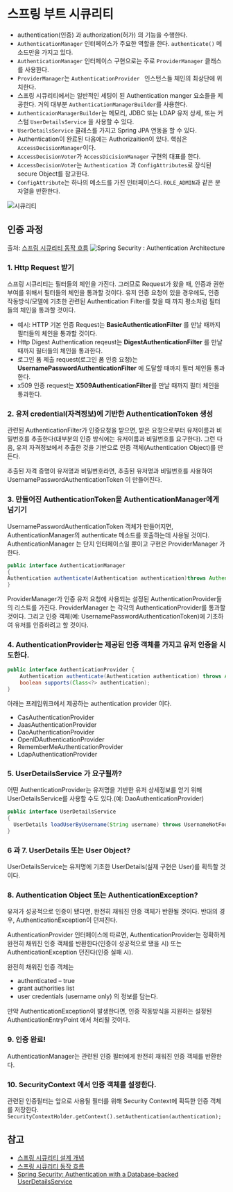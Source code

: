 # 스프링 부트 시큐리티
- authentication(인증) 과 authorization(허가) 의 기능을 수행한다.
- `AuthenticationManager` 인터페이스가 주요한 역할을 한다. `authenticate()` 메소드만을 가지고 있다.
- `AuthenticationManager` 인터페이스 구현으로는 주로 `ProviderManager` 클래스를 사용한다.
- `ProviderManager`는 `AuthenticationProvider ` 인스턴스들 체인의 최상단에 위치한다.
- 스프링 시큐리티에서는 일반적인 세팅이 된 Authentication manger 요소들을 제공한다. 거의 대부분 `AuthenticationManagerBuilder`를 사용한다.
- `AuthenticaionManagerBuilder`는 메모리, JDBC 또는 LDAP 유저 상세, 또는 커스텀 `UserDetailsService` 을 사용할 수 있다.
- `UserDetailsService` 클래스를 가지고 Spring JPA 연동을 할 수 있다.
- Authentication이 완료된 다음에는 Authorizaition이 있다. 핵심은 `AccessDecisionManager`이다.
- `AccessDecisionVoter`가 `AccessDicisionManager` 구현의 대표를 한다.
- `AccessDecisionVoter`는 `Authentication `과 `ConfigAttributes`로 장식된 secure Object를 참고한다.
- `ConfigAttribute`는 하나의 메소드를 가진 인터페이스다. `ROLE_ADMIN`과 같은 문자열을 반환한다. 

![시큐리티](https://i.stack.imgur.com/3gLa3.jpg)

## 인증 과정
출처: [스프링 시큐리티 동작 흐름](https://springbootdev.com/2017/08/23/spring-security-authentication-architecture/)
![Spring Security : Authentication Architecture](https://chathurangat.files.wordpress.com/2017/08/blogpost-spring-security-architecture.png?w=1108)


### 1. Http Request 받기
스프링 시큐리티는 필터들의 체인을 가진다. 그러므로 Request가 왔을 때, 인증과 권한부여를 위해서 필터들의 체인을 통과할 것이다. 유저 인증 요청이 있을 경우에도, 인증 작동방식/모델에 기초한 관련된 Authentication Filter를 찾을 때 까지 평소처럼 필터들의 체인을 통과할 것이다.

- 예시: HTTP 기본 인증 Request는 **BasicAuthenticationFilter** 를 만날 때까지 필터들의 체인을 통과할 것이다.
- Http Digest Authentication reqeust는 **DigestAuthenticationFilter** 를 만날 때까지 필터들의 체인을 통과한다.
- 로그인 폼 제출 request(로그인 폼 인증 요청)는 **UsernamePasswordAuthenticationFilter** 에 도달할 때까지 필터 체인들 통과한다.
- x509 인증 request는 **X509AuthenticationFilter**를 만날 때까지 필터 체인을 통과한다.

### 2. 유저 credential(자격정보)에 기반한 AuthenticationToken 생성
관련된 AuthenticationFilter가 인증요청을 받으면, 받은 요청으로부터 유저이름과 비밀번호를 추출한다(대부분의 인증 방식에는 유저이름과 비밀번호를 요구한다). 그런 다음, 유저 자격정보에서 추출한 것을 기반으로 인증 객체(Authentication Object)를 만든다.

추출된 자격 증명이 유저명과 비밀번호라면, 추출된 유저명과 비밀번호를 사용하여 UsernamePasswordAuthenticationToken 이 만들어진다.

### 3. 만들어진 AuthenticationToken을 AuthenticationManager에게 넘기기

UsernamePasswordAuthenticationToken 객체가 만들어지면, AuthenticationManager의 authenticate 메소드를 호출하는데 사용될 것이다. AuthenticationManager 는 단지 인터페이스일 뿐이고 구현은 ProviderManager 가 한다.

```java
public interface AuthenticationManager
{
Authentication authenticate(Authentication authentication)throws AuthenticationException;
}
```

ProviderManager가 인증 유저 요청에 사용되는 설정된 AuthenticationProvider들의 리스트를 가진다. ProviderManager 는 각각의 AuthenticationProvider를 통과할 것이다. 그리고 인증 객체(예: UsernamePasswordAuthenticationToken)에 기초하여 유저를 인증하려고 할 것이다.

### 4. AuthenticationProvider는 제공된 인증 객체를 가지고 유저 인증을 시도한다.
```java
public interface AuthenticationProvider {
    Authentication authenticate(Authentication authentication) throws AuthenticationException;
    boolean supports(Class<?> authentication);
}
```
아래는 프레임워크에서 제공하는 authentication provider 이다.
- CasAuthenticationProvider
- JaasAuthenticationProvider
- DaoAuthenticationProvider
- OpenIDAuthenticationProvider
- RememberMeAuthenticationProvider
- LdapAuthenticationProvider

### 5. UserDetailsService 가 요구될까?  
어떤 AuthenticationProvider는 유저명을 기반한 유저 상세정보를 얻기 위해 UserDetailsService를 사용할 수도 있다.(예: DaoAuthenticationProvider)
```java
public interface UserDetailsService
{
  UserDetails loadUserByUsername(String username) throws UsernameNotFoundException;
}
```

### 6 과 7. UserDetails 또는 User Object?
UserDetailsService는 유저명에 기초한 UserDetails(실제 구현은 User)를 획득할 것이다. 

### 8. Authentication Object 또는 AuthenticationException?
유저가 성공적으로 인증이 됐다면, 완전히 채워진 인증 객체가 반환될 것이다. 반대의 경우, AuthenticationException이 던져진다.

AuthenticationProvider 인터페이스에 따르면, AuthenticationProvider는 정확하게 완전히 채워진 인증 객체를 반환한다(인증이 성공적으로 됐을 시) 또는 AuthenticationException 던진다(인증 실패 시).

완전히 채워진 인증 객체는
- authenticated – true
- grant authorities list
- user credentials (username only)
의 정보를 담는다.

만약 AuthenticationException이 발생한다면, 인증 작동방식을 지원하는 설정된 AuthenticationEntryPoint 에서 처리될 것이다.

### 9. 인증 완료!
AuthenticationManager는 관련된 인증 필터에게 완전히 채워진 인증 객체를 반환한다.

### 10. SecurityContext 에서 인증 객체를 설정한다.
관련된 인증필터는 앞으로 사용될 필터를 위해 Security Context에 획득한 인증 객체를 저장한다.
`SecurityContextHolder.getContext().setAuthentication(authentication);`



## 참고
- [스프링 시큐리티 설계 개념](https://spring.io/guides/topicals/spring-security-architecture/)
- [스프링 시큐리티 동작 흐름](https://springbootdev.com/2017/08/23/spring-security-authentication-architecture/)
- [Spring Security: Authentication with a Database-backed UserDetailsService](https://www.baeldung.com/spring-security-authentication-with-a-database)
